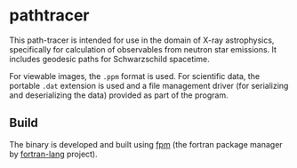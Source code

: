 # pathtracer
This path-tracer is intended for use in the domain of X-ray astrophysics,
specifically for calculation of observables from neutron star emissions.
It includes geodesic paths for Schwarzschild spacetime.

For viewable images, the `.ppm` format is used.
For scientific data, the portable `.dat` extension is used and
a file management driver (for serializing and deserializing the data) 
provided as part of the program.

## Build
The binary is developed and built using [fpm](https://github.com/fortran-lang/fpm)
(the fortran package manager by 
[fortran-lang](https://github.com/fortran-lang) project).
